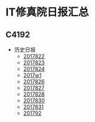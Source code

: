 IT修真院日报汇总
==
C4192
--

- 历史日报
	- [2017822](/2017822)
	- [2017823](/2017823)
	- [2017824](/2017824)
	- [2017w1](/2017w1)
	- [2017826](/2017826)
	- [2017827](/2017827)
	- [2017828](/2017828)
	- [2017830](/2017830)
	- [2017831](/2017831)
	- [201792](/201792)
